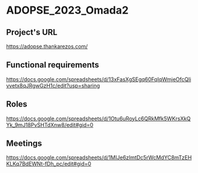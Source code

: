 # ADOPSE_2023_Omada2

## Project's URL
https://adopse.thankarezos.com/

## Functional requirements
https://docs.google.com/spreadsheets/d/13xFasXgSEgq60FqIqWmjeOfcQlivvetx8qJRgwGzH1c/edit?usp=sharing

## Roles
https://docs.google.com/spreadsheets/d/1Otu6uRoyLc6QRkMfk5WKrsXkQYk_9mJ18PvSHTdXnw8/edit#gid=0

## Meetings
https://docs.google.com/spreadsheets/d/1MIJe6zImtDc5rWcMdYC8mTzEHKLKq7BdEWNt-fDh_pc/edit#gid=0

